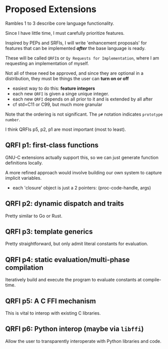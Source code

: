 # Proposed Extensions

Rambles 1 to 3 describe core language functionality.

Since I have little time, I must carefully prioritize features.

Inspired by PEPs and SRFIs, I will write 'enhancement proposals' for features that
can be implemented _**after**_ the base language is ready.

These will be called `QRFI`s or `Qy Requests for Implementation`, where I am requesting
an implementation of myself.

Not all of these need be approved, and since they are optional in a distribution, 
they must be things the user can **turn on or off**
- easiest way to do this: **feature integers**
- each new `QRFI` is given a singe unique integer.
- each new `QRFI` depends on all prior to it and is extended by all after
- cf std=C11 or C99, but much more granular

Note that the ordering is not significant. The `p#` notation indicates `prototype number`.

I think QRFIs p5, p2, p1 are most important (most to least).

## QRFI p1: first-class functions

GNU-C extensions actually support this, so we can just generate function definitions locally.

A more refined approach would involve building our own 
system to capture implicit variables.
- each 'closure' object is just a 2 pointers: 
  (proc-code-handle, args)

## QRFI p2: dynamic dispatch and traits

Pretty similar to Go or Rust.

## QRFI p3: template generics

Pretty straightforward, but only admit literal constants
for evaluation.

## QRFI p4: static evaluation/multi-phase compilation

Iteratively build and execute the program to evaluate
constants at compile-time.

## QRFI p5: A C FFI mechanism

This is vital to interop with existing C libraries.

## QRFI p6: Python interop (maybe via `libffi`)

Allow the user to transparently interoperate with 
Python libraries and code.
